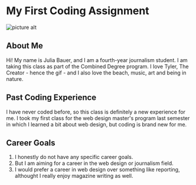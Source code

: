 # My First Coding Assignment
![picture alt](https://media.giphy.com/media/F9QY3hDggrJ3G/giphy.gif)
## About Me
Hi! My name is Julia Bauer, and I am a fourth-year journalism student. I am taking this class as part of the Combined Degree program. I love Tyler, The Creator - hence the gif - and I also love the beach, music, art and being in nature.
## Past Coding Experience
I have never coded before, so this class is definitely a new experience for me. I took my first class for the web design master's program last semester in which I learned a bit about web design, but coding is brand new for me.
## Career Goals
1. I honestly do not have any specific career goals.
2. But I am aiming for a career in the web design or journalism field.
3. I would prefer a career in web design over something like reporting, althought I really enjoy magazine writing as well. 